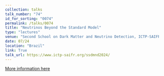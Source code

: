 ```yaml
---
collection: talks
talk_number: "74"
id_for_sorting: "0074"
permalink: /talks/0074
title: "Neutrinos Beyond the Standard Model" 
type: "lectures"
venue: "Second School on Dark Matter and Neutrino Detection, ICTP-SAIFR"
date: 07/24
location: "Brazil"
link: True 
talk_url: https://www.ictp-saifr.org/ssdmnd2024/ 
---
```


[More information here](https://www.ictp-saifr.org/ssdmnd2024/)
